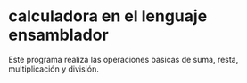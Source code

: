 # calculadora en el lenguaje ensamblador

Este programa realiza las operaciones basicas de suma, resta, multiplicación y división.
